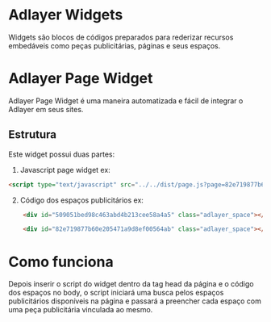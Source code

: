 # Adlayer Widgets

Widgets são blocos de códigos preparados para rederizar recursos embedáveis como peças publicitárias, páginas e seus espaços.

# Adlayer Page Widget
Adlayer Page Widget é uma maneira automatizada e fácil de integrar o Adlayer em seus sites.

## Estrutura
Este widget possui duas partes:

1. Javascript page widget
ex: 
```html
<script type="text/javascript" src="../../dist/page.js?page=82e719877b60e205471a9d8ef00564ab&site=82e719877b60e205471a9d8ef0055af6" async="true" language="javascript" id="adlayerScript"></script>
```
2. Código dos espaços publicitários
ex:
```html
	<div id="509051bed98c463abd4b213cee58a4a5" class="adlayer_space"></div>
```

```html
	<div id="82e719877b60e205471a9d8ef00564ab" class="adlayer_space"></div>
```

# Como funciona
Depois inserir o script do widget dentro da tag head da página e o código dos espaços no body, o script iniciará uma busca pelos espaços publicitários disponíveis na página e passará a preencher cada espaço com uma peça publicitária vinculada ao mesmo.